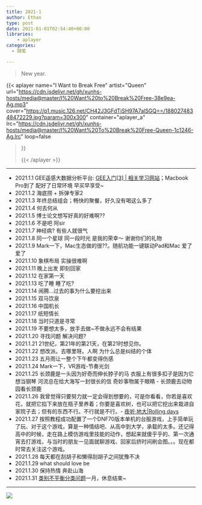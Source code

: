 ```yaml
---
title: 2021-1
author: Ethan
type: post
date: 2021-01-01T02:54:40+00:00
libraries:
    - aplayer
categories:
  - 随笔

---
```

> New year.

<!--more-->



{{< aplayer 
name="I Want to Break Free"
artist="Queen"
url="https://cdn.jsdelivr.net/gh/xunhs-hosts/media@master/I%20Want%20to%20Break%20Free-38e9ea-Ag.mp3"
cover="https://p1.music.126.net/CH42J3GFdTiSH97A7alSGQ==/18802748348472229.jpg?param=300x300"
container="aplayer_a" 
lrc="https://cdn.jsdelivr.net/gh/xunhs-hosts/media@master/I%20Want%20To%20Break%20Free-Queen-1c1246-Ag.lrc"
loop=false 
>}}<div id="aplayer_a"></div>{{< /aplayer >}}

------------

- 2021.1.1 GEE遥感大数据分析平台: [GEE入门[3] | 相关学习网站](https://ycchen00.github.io/2020/10/27/GEE/GEE%E5%85%A5%E9%97%A8%E3%80%903%E3%80%91%E7%9B%B8%E5%85%B3%E7%BD%91%E7%AB%99/)；Macbook Pro到了 配好了日常环境 早买早享受~
- 2021.1.2 海底捞 + 拆弹专家2
- 2021.1.3 年终总结组会；畅快的聚餐，好久没有喝这么多了
- 2021.1.4 何去何从
- 2021.1.5 博士论文想写好真的好难啊??
- 2021.1.6 不是吧 阿sir
- 2021.1.7 神经病? 有些人就很气
- 2021.1.8 同一个星球 同一段时光 是我的荣幸～ 谢谢你们的礼物
- 2021.1.9 Mark一下，Mac生态做的很??。随航功能一键联动Pad和Mac 爱了爱了
- 2021.1.10 象棋布局 实操很难啊
- 2021.1.11 晚上出发 即刻回家
- 2021.1.12 在家第一天
- 2021.1.13 吃了睡 睡了吃?
- 2021.1.14 闹腾...过去的事为什么要挖出来
- 2021.1.15 双马饮泉
- 2021.1.16 中国机长
- 2021.1.17 纸短情长
- 2021.1.18 当时只道是寻常
- 2021.1.19 不要想太多，放手去做~不做永远不会有结果
- 2021.1.20 寻找问题 解决问题?
- 2021.1.21 21世纪，第21年的第21天，在第21时想见你。
- 2021.1.22 想改派。去哪里呀。人啊 为什么总是纠结的个体
- 2021.1.23 五月雨让一整个下午都变得伤感
- 2021.1.24 Mark一下，VR游戏-节奏光剑
- 2021.1.25 长颈鹿是一头因为好奇而伸长脖子的马 衣服上有很多扣子是因为它想当钢琴 河流总在给大海写一封很长的信 奇妙事物属于眼睛 - 长颈鹿去动物园看长颈鹿
- 2021.1.26  我曾觉得只要努力就一定会得到想要的，可是你看看，你若是喜欢花，就把它掐下来放在瓶子里养着；你要是喜欢树，也可以把它挖出来栽进自家院子去；但有的东西不行。不行就是不行。- [夜听·地大|Rolling days](https://mp.weixin.qq.com/s?__biz=MjM5MzMzNDUwMA==&mid=2649530582&idx=1&sn=61d319a3b3a7aa75c8aa8f3222fab4bf&chksm=be80955d89f71c4bfb9cf8cfcb3a6f90c455165dfde8d213f0ee2b079d94cade717d0e15509b&scene=105#wechat_redirect)
- 2021.1.27 按照教程成功配置了一个DNF70版本单机的台服游戏，上手简单玩了玩、对于这个游戏，算是一种情结吧、从高中到大学，承载的太多。还记得高中的时候，走在路上模仿游戏里技能的动作，想起来就傻乎乎的、第一次通宵去打游戏，与当时的朋友一见面就聊游戏、回家后挤时间刷会图。。。现在都时常去关注这个游戏。
- 2021.1.28 每天都在刮胡子和懒得刮胡子之间犹豫不决
- 2021.1.29 what should love be
- 2021.1.30 保持热情 奔赴山海
- 2021.1.31 [类别不平衡分类问题](https://www.jiqizhixin.com/articles/2019-06-18-5)一月，休息结束~





------------

![](https://cdn.jsdelivr.net/gh/xunhs/image_host@master/PicX/20210101105418.png)
